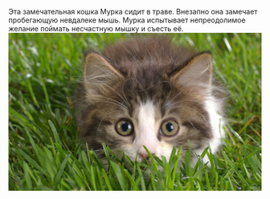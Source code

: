 Эта замечательная кошка Мурка сидит в траве. Внезапно она замечает пробегающую невдалеке мышь. Мурка испытывает непреодолимое желание поймать несчастную мышку и съесть её.
![](Кошка.jpg)
